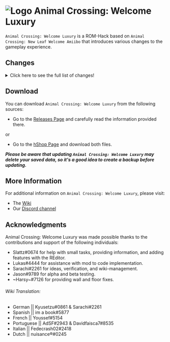 # ![Logo](https://assets.gitlab-static.net/uploads/-/system/project/avatar/11357955/Logo_2.png) Animal Crossing: Welcome Luxury

``Animal Crossing: Welcome Luxury`` is a ROM-Hack based on ``Animal Crossing: New Leaf Welcome Amiibo`` that introduces various changes to the gameplay experience.

## Changes

<details class="spoiler">
<summary>Click here to see the full list of changes!</summary>
- Fish now bite on the first try
- Fish do not disappear when you run up to them
- Flowers never wilt (except black roses)
- Playcoins are gained when buying fortunecookies
- Flowers are now indestructible
- Cyrus customizations are now instant
- Mayor permit is now instant
- Mosquitoes never bite
- New font
- New music
- No tripping
- QR machine is unlocked
- Resetti is disabled
- Textures have been reworked
- Stores are open 24/7
- Items can be taken to the island through the coolerbox
- The price of foreign fruits is now the same as the town-fruit
- There are unlimited visits to Shampoodle

[For a detailed changelog, click here.](CHANGELOG.md)

</details>

## Download

You can download ``Animal Crossing: Welcome Luxury`` from the following sources:

- Go to the [Releases Page](https://gitlab.com/Kyusetzu/ACWL/-/releases) and carefully read the information provided there.

or 

- Go to the [hShop Page](https://hshop.erista.me/search/results?q=Welcome+Luxury&qt=Text&lgy=false) and download both files.

***Please be aware that updating ``Animal Crossing: Welcome Luxury`` may delete your saved data, so it's a good idea to create a backup before updating.***

## More Information

For additional information on ``Animal Crossing: Welcome Luxury``, please visit:

- The [Wiki](https://gitlab.com/Kyusetzu/ACWL/-/wikis/home)
- Our [Discord channel](https://discord.gg/yeHNSGyM8F)

## Acknowledgments

Animal Crossing: Welcome Luxury was made possible thanks to the contributions and support of the following individuals:

- Slattz#0674 for help with small tasks, providing information, and adding features with the REditor.
- Lukas#4444 for assistance with mod to code implementation.
- Sarachi#2261 for ideas, verification, and wiki-management.
- Jason#9789 for alpha and beta testing.
- ~Harsy~#7126 for providing wall and floor fixes.

###### Wiki Translation:

- German || Kyusetzu#0861 & Sarachi#2261
- Spanish || im a book#5877
- French || Youssef#5154
- Portuguese || AdSF#2943 & Davidfaisca7#8535
- Italian || Fedecrash02#2418
- Dutch || nuisance®#0245